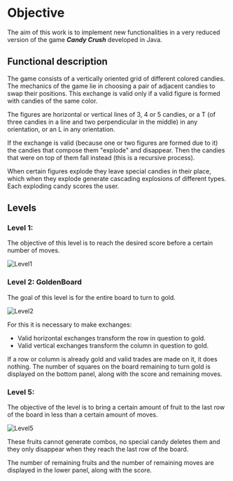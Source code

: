 # Objective

The aim of this work is to implement new functionalities in a very reduced version of the game **_Candy Crush_** developed in Java.

## Functional description

The game consists of a vertically oriented grid of different colored candies. The mechanics of the game lie in choosing a pair of adjacent candies to swap their positions. This exchange is valid only if a valid figure is formed with candies of the same color.

The figures are horizontal or vertical lines of 3, 4 or 5 candies, or a T (of three candies in a line and two perpendicular in the middle) in any orientation, or an L in any orientation.

If the exchange is valid (because one or two figures are formed due to it) the candies that compose them "explode" and disappear. Then the candies that were on top of them fall instead (this is a recursive process).

When certain figures explode they leave special candies in their place, which when they explode generate cascading explosions of different types. Each exploding candy scores the user.

## Levels

### Level 1:   
The objective of this level is to reach the desired score before a certain number of moves.

![Level1](https://media.giphy.com/media/UohbAYIuTuiztcbKpK/giphy.gif)

### Level 2: GoldenBoard
The goal of this level is for the entire board to turn to gold.

![Level2](https://media.giphy.com/media/VFgd2b8XDXeHDzqNar/giphy.gif)
 
For this it is necessary to make exchanges:
- Valid horizontal exchanges transform the row in question to gold.
- Valid vertical exchanges transform the column in question to gold.

If a row or column is already gold and valid trades are made on it, it does nothing. The number of squares on the board remaining to turn gold is displayed on the bottom panel, along with the score and remaining moves.

### Level 5: 

The objective of the level is to bring a certain amount of fruit to the last row of the board in less than a certain amount of moves.

![Level5](https://media.giphy.com/media/c5e2L8WZyDTrwJKfld/giphy.gif)

These fruits cannot generate combos, no special candy deletes them and they only disappear when they reach the last row of the board.

The number of remaining fruits and the number of remaining moves are displayed in the lower panel, along with the score.
